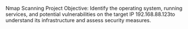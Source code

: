Nmap Scanning Project Objective: Identify the operating system, running services, and potential vulnerabilities on the target IP 
192.168.88.123to understand its infrastructure and assess security measures.
